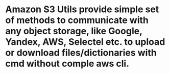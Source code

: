 # Amazon S3 Utils provide simple set of methods to communicate with any object storage, like Google, Yandex, AWS, Selectel etc. to upload or download files/dictionaries with cmd without comple aws cli.
